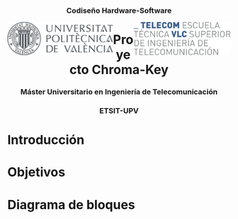 <h3 align="center">Codiseño Hardware-Software</h3>

<img src="./figuras/UPVcolor300.png" align="left" height="75">

<img src="./figuras/ETSIT_UPV.png"       align="right" height="75">




<h1 align="center"><b>Proyecto Chroma-Key</b></h1>




<h3 align="center">Máster Universitario en Ingeniería de Telecomunicación</h3>
<h3 align="center">ETSIT-UPV</h3>



# Introducción



# Objetivos



# Diagrama de bloques